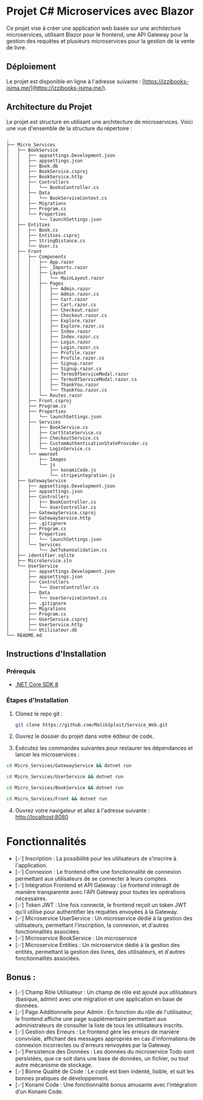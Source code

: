 # Projet C# Microservices avec Blazor

Ce projet vise à créer une application web basée sur une architecture microservices, utilisant Blazor pour le frontend, une API Gateway pour la gestion des requêtes et plusieurs microservices pour la gestion de la vente de livre. 

## Déploiement

Le projet est disponible en ligne à l'adresse suivante : [https://izzibooks-isima.me/](https://izzibooks-isima.me/).


## Architecture du Projet

Le projet est structuré en utilisant une architecture de microservices. Voici une vue d'ensemble de la structure du répertoire :

```
.
├── Micro_Services
│   ├── BookService
│   │   ├── appsettings.Development.json
│   │   ├── appsettings.json
│   │   ├── Book.db
│   │   ├── BookService.csproj
│   │   ├── BookService.http
│   │   ├── Controllers
│   │   │   └── BooksController.cs
│   │   ├── Data
│   │   │   └── BookServiceContext.cs
│   │   ├── Migrations
│   │   ├── Program.cs
│   │   └── Properties
│   │       └── launchSettings.json
│   ├── Entities
│   │   ├── Book.cs
│   │   ├── Entities.csproj
│   │   ├── StringDistance.cs
│   │   └── User.cs
│   ├── Front
│   │   ├── Components
│   │   │   ├── App.razor
│   │   │   ├── _Imports.razor
│   │   │   ├── Layout
│   │   │   │   └── MainLayout.razor
│   │   │   ├── Pages
│   │   │   │   ├── Admin.razor
│   │   │   │   ├── Admin.razor.cs
│   │   │   │   ├── Cart.razor
│   │   │   │   ├── Cart.razor.cs
│   │   │   │   ├── Checkout.razor
│   │   │   │   ├── Checkout.razor.cs
│   │   │   │   ├── Explore.razor
│   │   │   │   ├── Explore.razor.cs
│   │   │   │   ├── Index.razor
│   │   │   │   ├── Index.razor.cs
│   │   │   │   ├── Login.razor
│   │   │   │   ├── Login.razor.cs
│   │   │   │   ├── Profile.razor
│   │   │   │   ├── Profile.razor.cs
│   │   │   │   ├── Signup.razor
│   │   │   │   ├── Signup.razor.cs
│   │   │   │   ├── TermsOfServiceModal.razor
│   │   │   │   ├── TermsOfServiceModal.razor.cs
│   │   │   │   ├── ThankYou.razor
│   │   │   │   └── ThankYou.razor.cs
│   │   │   └── Routes.razor
│   │   ├── Front.csproj
│   │   ├── Program.cs
│   │   ├── Properties
│   │   │   └── launchSettings.json
│   │   ├── Services
│   │   │   ├── BookService.cs
│   │   │   ├── CartStateService.cs
│   │   │   ├── CheckoutService.cs
│   │   │   ├── CustomAuthenticationStateProvider.cs
│   │   │   └── LoginService.cs
│   │   └── wwwroot
│   │       ├── Images
│   │       └── js
│   │           ├── konamiCode.js
│   │           └── stripeintegration.js
│   ├── GatewayService
│   │   ├── appsettings.Development.json
│   │   ├── appsettings.json
│   │   ├── Controllers
│   │   │   ├── BookController.cs
│   │   │   └── UserController.cs
│   │   ├── GatewayService.csproj
│   │   ├── GatewayService.http
│   │   ├── .gitignore
│   │   ├── Program.cs
│   │   ├── Properties
│   │   │   └── launchSettings.json
│   │   └── Services
│   │       └── JwtTokenValidation.cs
│   ├── identifier.sqlite
│   ├── MicroService.sln
│   └── UserService
│       ├── appsettings.Development.json
│       ├── appsettings.json
│       ├── Controllers
│       │   └── UsersController.cs
│       ├── Data
│       │   └── UserServiceContext.cs
│       ├── .gitignore
│       ├── Migrations
│       ├── Program.cs
│       ├── UserService.csproj
│       ├── UserService.http
│       └── Utilisateur.db
└── README.md
```


## Instructions d'Installation


### Prérequis

- [.NET Core SDK 8](https://dotnet.microsoft.com/download)

### Étapes d'Installation

1. Clonez le repo git :

   ```bash
   git clone https://github.com/MalikSploit/Service_Web.git
   ```

2. Ouvrez le dossier du projet dans votre éditeur de code.

3. Exécutez les commandes suivantes pour restaurer les dépendances et lancer les microservices :

```bash
cd Micro_Services/GatewayService && dotnet run

cd Micro_Services/UserService && dotnet run

cd Micro_Services/BookService && dotnet run

cd Micro_Services/Front && dotnet run
```

4. Ouvrez votre navigateur et allez à l'adresse suivante : [http://localhost:8080](http://localhost:8080)


# Fonctionnalités

- [✅] Inscription : La possibilité pour les utilisateurs de s'inscrire à l'application.
- [✅] Connexion : Le frontend offre une fonctionnalité de connexion permettant aux utilisateurs de se connecter à leurs comptes.
- [✅] Intégration Frontend et API Gateway : Le frontend interagit de manière transparente avec l'API Gateway pour toutes les opérations nécessaires.
- [✅] Token JWT : Une fois connecté, le frontend reçoit un token JWT qu'il utilise pour authentifier les requêtes envoyées à la Gateway.
- [✅] Microservice UserService : Un microservice dédié à la gestion des utilisateurs, permettant l'inscription, la connexion, et d'autres fonctionnalités associées.
- [✅] Microservice BookService : Un microservice
- [✅] Microservice Entities : Un microservice dédié à la gestion des entités, permettant la gestion des livres, des utilisateurs, et d'autres fonctionnalités associées.

## Bonus :

- [✅] Champ Rôle Utilisateur : Un champ de rôle est ajouté aux utilisateurs (basique, admin) avec une migration et une application en base de données.
- [✅] Page Additionnelle pour Admin : En fonction du rôle de l'utilisateur, le frontend affiche une page supplémentaire permettant aux administrateurs de consulter la liste de tous les utilisateurs inscrits.
- [✅] Gestion des Erreurs : Le frontend gère les erreurs de manière conviviale, affichant des messages appropriés en cas d'informations de connexion incorrectes ou d'erreurs renvoyées par la Gateway.
- [✅] Persistence des Données : Les données du microservice Todo sont persistées, que ce soit dans une base de données, un fichier, ou tout autre mécanisme de stockage.
- [✅] Bonne Qualité de Code : Le code est bien indenté, lisible, et suit les bonnes pratiques de développement.
- [✅] Konami Code : Une fonctionnalité bonus amusante avec l'intégration d'un Konami Code.

